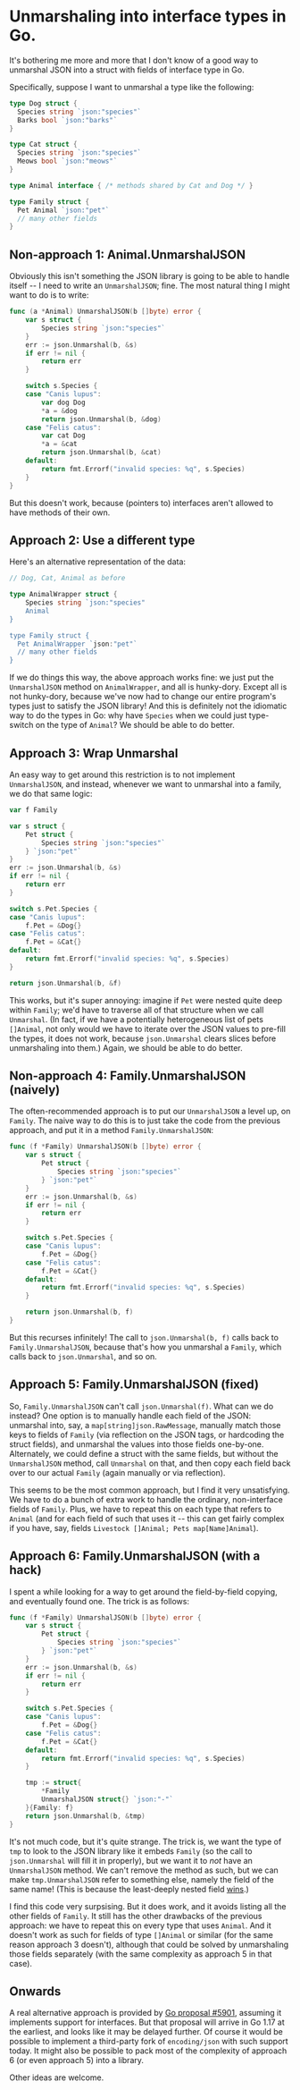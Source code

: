 # Unmarshaling into interface types in Go.

It's bothering me more and more that I don't know of a good way to unmarshal JSON into a struct with fields of interface type in Go.

Specifically, suppose I want to unmarshal a type like the following:

```go
type Dog struct {
  Species string `json:"species"`
  Barks bool `json:"barks"`
}

type Cat struct {
  Species string `json:"species"`
  Meows bool `json:"meows"`
}

type Animal interface { /* methods shared by Cat and Dog */ }

type Family struct {
  Pet Animal `json:"pet"`
  // many other fields
}
```

## Non-approach 1: Animal.UnmarshalJSON

Obviously this isn't something the JSON library is going to be able to handle itself -- I need to write an `UnmarshalJSON`; fine.  The most natural thing I might want to do is to write:

```go
func (a *Animal) UnmarshalJSON(b []byte) error {
	var s struct {
        Species string `json:"species"`
	}
	err := json.Unmarshal(b, &s)
	if err != nil {
		return err
	}

	switch s.Species {
	case "Canis lupus":
        var dog Dog
        *a = &dog
        return json.Unmarshal(b, &dog)
	case "Felis catus":
        var cat Dog
        *a = &cat
        return json.Unmarshal(b, &cat)
	default:
		return fmt.Errorf("invalid species: %q", s.Species)
	}
}
```

But this doesn't work, because (pointers to) interfaces aren't allowed to have methods of their own.

## Approach 2: Use a different type

Here's an alternative representation of the data:

```go
// Dog, Cat, Animal as before

type AnimalWrapper struct {
    Species string `json:"species"
    Animal
}

type Family struct {
  Pet AnimalWrapper `json:"pet"`
  // many other fields
}
```

If we do things this way, the above approach works fine: we just put the `UnmarshalJSON` method on `AnimalWrapper`, and all is hunky-dory.  Except all is not hunky-dory, because we've now had to change our entire program's types just to satisfy the JSON library!  And this is definitely not the idiomatic way to do the types in Go: why have `Species` when we could just type-switch on the type of `Animal`?  We should be able to do better.

## Approach 3: Wrap Unmarshal

An easy way to get around this restriction is to not implement `UnmarshalJSON`, and instead, whenever we want to unmarshal into a family, we do that same logic:

```go
var f Family

var s struct {
    Pet struct {
        Species string `json:"species"`
    } `json:"pet"`
}
err := json.Unmarshal(b, &s)
if err != nil {
    return err
}

switch s.Pet.Species {
case "Canis lupus":
    f.Pet = &Dog{}
case "Felis catus":
    f.Pet = &Cat{}
default:
    return fmt.Errorf("invalid species: %q", s.Species)
}

return json.Unmarshal(b, &f)
```

This works, but it's super annoying: imagine if `Pet` were nested quite deep within `Family`; we'd have to traverse all of that structure when we call `Unmarshal`.  (In fact, if we have a potentially heterogeneous list of pets `[]Animal`, not only would we have to iterate over the JSON values to pre-fill the types, it does not work, because `json.Unmarshal` clears slices before unmarshaling into them.)  Again, we should be able to do better.

## Non-approach 4: Family.UnmarshalJSON (naively)

The often-recommended approach is to put our `UnmarshalJSON` a level up, on `Family`.  The naive way to do this is to just take the code from the previous approach, and put it in a method `Family.UnmarshalJSON`:

```go
func (f *Family) UnmarshalJSON(b []byte) error {
    var s struct {
        Pet struct {
            Species string `json:"species"`
        } `json:"pet"`
    }
    err := json.Unmarshal(b, &s)
    if err != nil {
        return err
    }

    switch s.Pet.Species {
    case "Canis lupus":
        f.Pet = &Dog{}
    case "Felis catus":
        f.Pet = &Cat{}
    default:
        return fmt.Errorf("invalid species: %q", s.Species)
    }

	return json.Unmarshal(b, f)
}
```

But this recurses infinitely!  The call to `json.Unmarshal(b, f)` calls back to `Family.UnmarshalJSON`, because that's how you unmarshal a `Family`, which calls back to `json.Unmarshal`, and so on.

## Approach 5: Family.UnmarshalJSON (fixed)

So, `Family.UnmarshalJSON` can't call `json.Unmarshal(f)`.  What can we do instead?  One option is to manually handle each field of the JSON: unmarshal into, say, a `map[string]json.RawMessage`, manually match those keys to fields of `Family` (via reflection on the JSON tags, or hardcoding the struct fields), and unmarshal the values into those fields one-by-one.  Alternately, we could define a struct with the same fields, but without the `UnmarshalJSON` method, call `Unmarshal` on that, and then copy each field back over to our actual `Family` (again manually or via reflection).

This seems to be the most common approach, but I find it very unsatisfying.  We have to do a bunch of extra work to handle the ordinary, non-interface fields of `Family`.  Plus, we have to repeat this on each type that refers to `Animal` (and for each field of such that uses it -- this can get fairly complex if you have, say, fields `Livestock []Animal; Pets map[Name]Animal`).

## Approach 6: Family.UnmarshalJSON (with a hack)

I spent a while looking for a way to get around the field-by-field copying, and eventually found one.  The trick is as follows:

```go
func (f *Family) UnmarshalJSON(b []byte) error {
    var s struct {
        Pet struct {
            Species string `json:"species"`
        } `json:"pet"`
    }
    err := json.Unmarshal(b, &s)
    if err != nil {
        return err
    }

    switch s.Pet.Species {
    case "Canis lupus":
        f.Pet = &Dog{}
    case "Felis catus":
        f.Pet = &Cat{}
    default:
        return fmt.Errorf("invalid species: %q", s.Species)
    }

    tmp := struct{
        *Family
        UnmarshalJSON struct{} `json:"-"`
    }{Family: f}
	return json.Unmarshal(b, &tmp)
}
```

It's not much code, but it's quite strange.  The trick is, we want the type of `tmp` to look to the JSON library like it embeds `Family` (so the call to `json.Unmarshal` will fill it in properly), but we want it to *not* have an `UnmarshalJSON` method.  We can't remove the method as such, but we can make `tmp.UnmarshalJSON` refer to something else, namely the field of the same name!  (This is because the least-deeply nested field [wins](https://golang.org/ref/spec#Selectors).)

I find this code very surpsising.  But it does work, and it avoids listing all the other fields of `Family`.  It still has the other drawbacks of the previous approach: we have to repeat this on every type that uses `Animal`.  And it doesn't work as such for fields of type `[]Animal` or similar (for the same reason approach 3 doesn't), although that could be solved by unmarshaling those fields separately (with the same complexity as approach 5 in that case).

## Onwards

A real alternative approach is provided by [Go proposal #5901](https://github.com/golang/go/issues/5901), assuming it implements support for interfaces.  But that proposal will arrive in Go 1.17 at the earliest, and looks like it may be delayed further.  Of course it would be possible to implement a third-party fork of `encoding/json` with such support today.  It might also be possible to pack most of the complexity of approach 6 (or even approach 5) into a library.

Other ideas are welcome.

